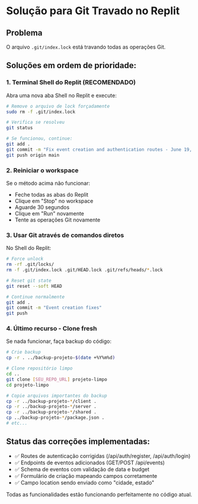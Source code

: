# Solução para Git Travado no Replit

## Problema
O arquivo `.git/index.lock` está travando todas as operações Git.

## Soluções em ordem de prioridade:

### 1. Terminal Shell do Replit (RECOMENDADO)
Abra uma nova aba Shell no Replit e execute:

```bash
# Remove o arquivo de lock forçadamente
sudo rm -f .git/index.lock

# Verifica se resolveu
git status

# Se funcionou, continue:
git add .
git commit -m "Fix event creation and authentication routes - June 19, 2025"
git push origin main
```

### 2. Reiniciar o workspace
Se o método acima não funcionar:
- Feche todas as abas do Replit
- Clique em "Stop" no workspace
- Aguarde 30 segundos
- Clique em "Run" novamente
- Tente as operações Git novamente

### 3. Usar Git através de comandos diretos
No Shell do Replit:

```bash
# Force unlock
rm -rf .git/locks/
rm -f .git/index.lock .git/HEAD.lock .git/refs/heads/*.lock

# Reset git state
git reset --soft HEAD

# Continue normalmente
git add .
git commit -m "Event creation fixes"
git push
```

### 4. Último recurso - Clone fresh
Se nada funcionar, faça backup do código:

```bash
# Crie backup
cp -r . ../backup-projeto-$(date +%Y%m%d)

# Clone repositório limpo
cd ..
git clone [SEU_REPO_URL] projeto-limpo
cd projeto-limpo

# Copie arquivos importantes do backup
cp -r ../backup-projeto-*/client .
cp -r ../backup-projeto-*/server .
cp -r ../backup-projeto-*/shared .
cp ../backup-projeto-*/package.json .
# etc...
```

## Status das correções implementadas:
- ✅ Routes de autenticação corrigidas (/api/auth/register, /api/auth/login)
- ✅ Endpoints de eventos adicionados (GET/POST /api/events)
- ✅ Schema de eventos com validação de data e budget
- ✅ Formulário de criação mapeando campos corretamente
- ✅ Campo location sendo enviado como "cidade, estado"

Todas as funcionalidades estão funcionando perfeitamente no código atual.